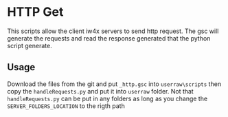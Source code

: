 
# HTTP Get 
This scripts allow the client iw4x servers to send http request. The gsc will generate the requests and read the response generated that the python script generate. 

## Usage
Download the files from the git and put `_http.gsc` into `userraw\scripts` then copy the `handleRequests.py` and put it into `userraw` folder. 
Not that `handleRequests.py` can be put in any folders as long as you change the `SERVER_FOLDERS_LOCATION` to the rigth path

